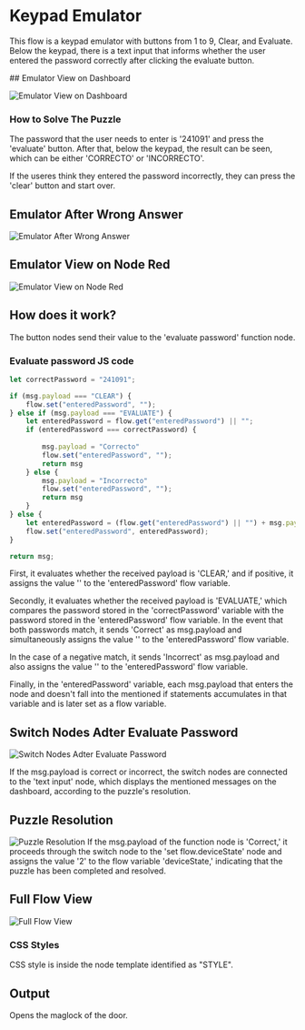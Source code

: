 # Keypad Emulator

This flow is a keypad emulator with buttons from 1 to 9, Clear, and Evaluate. Below the keypad, there is a text input that informs whether the user entered the password correctly after clicking the evaluate button.

## Emulator View on Dashboard 

![Emulator View on Dashboard](https://github.com/gabrielcor/node-redescape-EscapeRoomSupplier/blob/develop_Rodrigo/Documentation/screenshots/Keypad0.png)

### How to Solve The Puzzle
The password that the user needs to enter is '241091' and press the 'evaluate' button. After that, below the keypad, the result can be seen, which can be either 'CORRECTO' or 'INCORRECTO'.

If the useres think they entered the password incorrectly, they can press the 'clear' button and start over.

## Emulator After Wrong Answer
![Emulator After Wrong Answer](https://github.com/gabrielcor/node-redescape-EscapeRoomSupplier/blob/develop_Rodrigo/Documentation/screenshots/Keypad1.png)


## Emulator View on Node Red
![Emulator View on Node Red](https://github.com/gabrielcor/node-redescape-EscapeRoomSupplier/blob/develop_Rodrigo/Documentation/screenshots/Keypad2.png)


## How does it work?
The button nodes send their value to the 'evaluate password' function node.

### Evaluate password JS code

```javascript
let correctPassword = "241091";

if (msg.payload === "CLEAR") {
    flow.set("enteredPassword", "");
} else if (msg.payload === "EVALUATE") {
    let enteredPassword = flow.get("enteredPassword") || "";
    if (enteredPassword === correctPassword) {
        
        msg.payload = "Correcto"
        flow.set("enteredPassword", "");
        return msg
    } else {
        msg.payload = "Incorrecto"
        flow.set("enteredPassword", "");
        return msg
    }
} else {
    let enteredPassword = (flow.get("enteredPassword") || "") + msg.payload;
    flow.set("enteredPassword", enteredPassword);
}

return msg;
```

First, it evaluates whether the received payload is 'CLEAR,' and if positive, it assigns the value '' to the 'enteredPassword' flow variable.

Secondly, it evaluates whether the received payload is 'EVALUATE,' which compares the password stored in the 'correctPassword' variable with the password stored in the 'enteredPassword' flow variable. In the event that both passwords match, it sends 'Correct' as msg.payload and simultaneously assigns the value '' to the 'enteredPassword' flow variable.

In the case of a negative match, it sends 'Incorrect' as msg.payload and also assigns the value '' to the 'enteredPassword' flow variable.

Finally, in the 'enteredPassword' variable, each msg.payload that enters the node and doesn't fall into the mentioned if statements accumulates in that variable and is later set as a flow variable.

## Switch Nodes Adter Evaluate Password
![Switch Nodes Adter Evaluate Password](https://github.com/gabrielcor/node-redescape-EscapeRoomSupplier/blob/develop_Rodrigo/Documentation/screenshots/Keypad3.png)

If the msg.payload is correct or incorrect, the switch nodes are connected to the 'text input' node, which displays the mentioned messages on the dashboard, according to the puzzle's resolution.

## Puzzle Resolution 
![Puzzle Resolution](https://github.com/gabrielcor/node-redescape-EscapeRoomSupplier/blob/develop_Rodrigo/Documentation/screenshots/Keypad4.png)
If the msg.payload of the function node is 'Correct,' it proceeds through the switch node to the 'set flow.deviceState' node and assigns the value '2' to the flow variable 'deviceState,' indicating that the puzzle has been completed and resolved.

## Full Flow View 
![Full Flow View](https://github.com/gabrielcor/node-redescape-EscapeRoomSupplier/blob/develop_Rodrigo/Documentation/screenshots/Keypad5.png)

### CSS Styles
CSS style is inside the node template identified as "STYLE".


 ## Output
Opens the maglock of the door.
